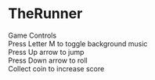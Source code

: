 # TheRunner

Game Controls</br>
Press Letter M to toggle background music</br>
Press Up arrow to jump</br>
Press Down arrow to roll</br>
Collect coin to increase score</br>









